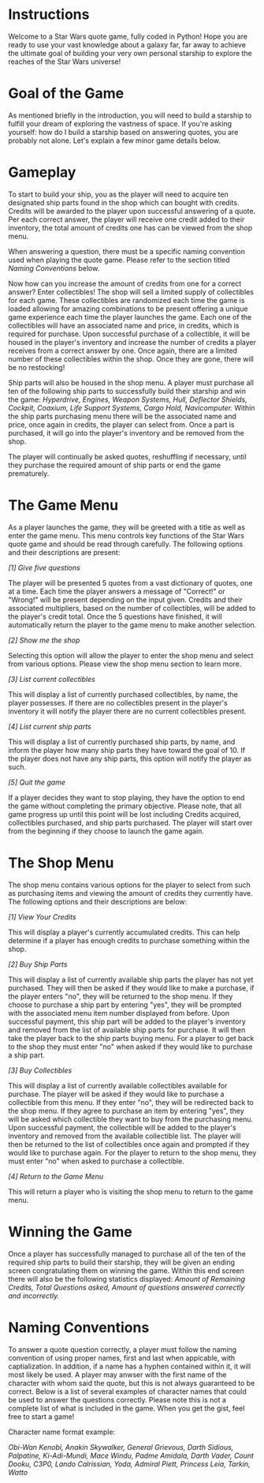 # Instructions

Welcome to a Star Wars quote game, fully coded in Python!
Hope you are ready to use your vast knowledge about a galaxy far, far away to
achieve the ultimate goal of building your very own personal starship to
explore the reaches of the Star Wars universe!

# Goal of the Game

As mentioned briefly in the introduction, you will need to
build a starship to fulfill your dream of exploring the vastness of space. If
you're asking yourself: how do I build a starship based on answering quotes,
you are probably not alone. Let's explain a few minor game details below.

# Gameplay

To start to build your ship, you as the player will need to
acquire ten designated ship parts found in the shop which can bought with credits.
Credits will be awarded to the player upon successful answering of a quote. Per
each correct answer, the player will receive one credit added to their
inventory, the total amount of credits one has can be viewed from the shop
menu. 

When answering a question, there must be a specific naming convention used when playing the quote game. Please refer to the section titled *Naming Conventions* below.

Now how can you increase the amount of credits from one for a correct
answer? Enter collectibles! The shop will sell a limited supply of
collectibles for each game. These collectibles are randomized each time the
game is loaded allowing for amazing combinations to be present offering a
unique game experience each time the player launches the game. Each one of the
collectibles will have an associated name and price, in credits, which is
required for purchase. Upon successful purchase of a collectible, it will be
housed in the player's inventory and increase the number of credits a player receives
from a correct answer by one. Once again, there are a limited number of these collectibles
within the shop. Once they are gone, there will be no restocking!

Ship parts will also be housed in the shop menu. A player
must purchase all ten of the following ship parts to successfully build their
starship and win the game: *Hyperdrive, Engines, Weapon Systems, Hull,
Deflector Shields, Cockpit, Coaxium, Life Support Systems, Cargo Hold,
Navicomputer.* Within the ship parts purchasing menu there will be the
associated name and price, once again in credits, the player can select from.
Once a part is purchased, it will go into the player's inventory and be removed
from the shop.

The player will continually be asked quotes, reshuffling if necessary, until they purchase the required amount of ship parts or end the game prematurely.

# The Game Menu

As a player launches the game, they will be greeted with a
title as well as enter the game menu. This menu controls key functions of the
Star Wars quote game and should be read through carefully. The following
options and their descriptions are present:

*[1] Give five questions*

The player will be presented 5 quotes from a vast dictionary
of quotes, one at a time. Each time the player answers a message of
"Correct!" or "Wrong!" will be present depending on the
input given. Credits and their associated multipliers, based on the number of
collectibles, will be added to the player's credit total. Once the 5 questions
have finished, it will automatically return the player to the game menu to make
another selection.

*[2] Show me the shop*

Selecting this option will allow the player to enter the
shop menu and select from various options. Please view the shop menu section to
learn more.

*[3] List current collectibles*

This will display a list of currently purchased
collectibles, by name, the player possesses. If there are no collectibles
present in the player's inventory it will notify the player there are no
current collectibles present.

*[4] List current ship parts*

This will display a list of currently purchased ship parts,
by name, and inform the player how many ship parts they have toward the goal of
10. If the player does not have any ship parts, this option will notify the
player as such.

*[5] Quit the game*

If a player decides they want to stop playing, they have the
option to end the game without completing the primary objective. Please note, that
all game progress up until this point will be lost including Credits acquired,
collectibles purchased, and ship parts purchased. The player will start over
from the beginning if they choose to launch the game again.

# The Shop Menu

The shop menu contains various options for the player to
select from such as purchasing items and viewing the amount of credits they
currently have. The following options and their descriptions are below:

*[1] View Your Credits*

This will display a player's currently accumulated credits.
This can help determine if a player has enough credits to purchase something
within the shop.

*[2] Buy Ship Parts*

This will display a list of currently available ship parts
the player has not yet purchased. They will then be asked if they would like to
make a purchase, if the player enters "no", they will be returned to
the shop menu. If they choose to purchase a ship part by entering
"yes", they will be prompted with the associated menu item number
displayed from before. Upon successful payment, this ship part will be added to
the player's inventory and removed from the list of available ship parts for
purchase. It will then take the player back to the ship parts buying menu. For
a player to get back to the shop they must enter "no" when asked if
they would like to purchase a ship part.

*[3] Buy Collectibles*

This will display a list of currently available collectibles
available for purchase. The player will be asked if they would like to purchase
a collectible from this menu. If they enter "no", they will be
redirected back to the shop menu. If they agree to purchase an item by entering
"yes", they will be asked which collectible they want to buy from the
purchasing menu. Upon successful payment, the collectible will be added to the
player's inventory and removed from the available collectible list. The player
will then be returned to the list of collectibles once again and prompted if
they would like to purchase again. For the player to return to the shop menu,
they must enter "no" when asked to purchase a collectible.

*[4] Return to the Game Menu*

This will return a player who is visiting the shop menu to
return to the game menu.

# Winning the Game

Once a player has successfully managed to purchase all of
the ten of the required ship parts to build their starship, they will be given
an ending screen congratulating them on winning the game. Within this end
screen there will also be the following statistics displayed: *Amount of
Remaining Credits, Total Questions asked, Amount of questions answered
correctly and incorrectly.*

# Naming Conventions

To answer a quote question correctly, a player must follow the naming convention of using proper names, first and last when appicable, with captialization. In addition, if a name has a hyphen contained within it, it will most likely be used. A player may anwser with the first name of the character with whom said the quote, but this is not always guaranteed to be correct. Below is a list of several examples of character names that could be used to answer the questions correctly. Please note this is not a complete list of what is included in the game. When you get the gist, feel free to start a game!

Character name format example:

*Obi-Wan Kenobi, Anakin Skywalker, General Grievous, Darth Sidious, Palpatine, Ki-Adi-Mundi, Mace Windu, Padme Amidala, Darth Vader, Count Dooku, C3P0, Lando Calrissian, Yoda, Admiral Piett, Princess Leia, Tarkin, Watto*
